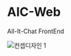 # AIC-Web
All-It-Chat FrontEnd

![컨셉디자인 1](https://github.com/Team-All-It-Chat/AIC-Server/assets/113877384/8894920e-ce08-4ecc-9eb2-81efa9373b69)